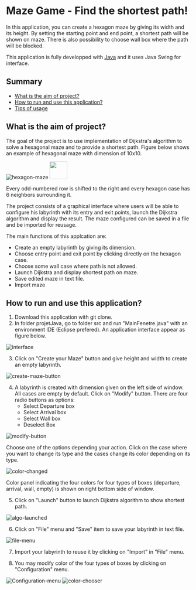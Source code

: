 # Maze Game - Find the shortest path!
In this application, you can create a hexagon maze by giving its width and its height. By setting the starting point and end point, a shortest path will be shown on maze. There is also possibility to choose wall box where the path will be blocked. 

This application is fully developped with [Java](https://www.java.com/en/) and it uses Java Swing for interface.

## Summary
- [What is the aim of project?](#what-is-the-aim-of-project-)
- [How to run and use this application?](#how-to-run-and-use-this-application-)
- [Tips of usage](#tips-of-usage)

## What is the aim of project?
The goal of the project is to use implementation of Dijkstra's algorithm to solve a hexagonal maze and to provide a shortest path. Figure below shows an example of hexagonal maze with dimension of 10x10.

![hexagon-maze](./projetJava/images/HexagonMaze.png)
<img src="https://github.com/favicon.ico" width="48">

Every odd-numbered row is shifted to the right and every hexagon case has 6 neighbors surrounding it.

The project consists of a graphical interface where users will be able to configure his labyrinth with its entry and exit points, launch the Dijkstra algorithm and display the result. The maze configured can be saved in a file and be imported for reusage.

The main functions of this applcation are:
- Create an empty labyrinth by giving its dimension.
- Choose entry point and exit point by clicking directly on the hexagon case.
- Choose some wall case where path is not allowed.
- Launch Dijkstra and display shortest path on maze.
- Save edited maze in text file.
- Import maze 

## How to run and use this application?
1. Download this application with git clone.
2. In folder projetJava, go to folder src and run "MainFenetre.java" with an environment IDE (Eclipse prefered). An application interface appear as figure below.

![interface](./projetJava/images/interface.png)

3. Click on "Create your Maze" button and give height and width to create an empty labyrinth.

![create-maze-button](./projetJava/images/createMazeBtn.png)

4. A labyrinth is created with dimension given on the left side of window. All cases are empty by default. Click on "Modify" button. There are four radio buttons as options:
    - Select Departure box
    - Select Arrival box
    - Select Wall box
    - Deselect Box
    
![modify-button](./projetJava/images/modifyBtn.png)

Choose one of the options depending your action. Click on the case where you want to change its type and the cases change its color depending on its type.

![color-changed](./projetJava/images/colorChanged.png)

Color panel indicating the four colors for four types of boxes (departure, arrival, wall, empty) is shown on right bottom side of window.

5. Click on "Launch" button to launch Dijkstra algorithm to show shortest path.

![algo-launched](./projetJava/images/algoLaunched.png)

6. Click on "File" menu and "Save" item to save your labyrinth in text file.

![file-menu](./projetJava/images/fileMenu.png)

7. Import your labyrinth to reuse it by clicking on "Import" in "File" menu.

8. You may modify color of the four types of boxes by clicking on "Configuration" menu.

![Configuration-menu](./projetJava/images/configurationMenu.png)    ![color-chooser](./projetJava/images/colorChooser.png)


